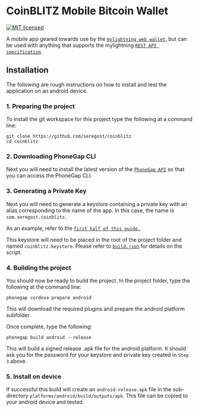 # CoinBLITZ Mobile Bitcoin Wallet

[![MIT licensed](https://img.shields.io/badge/license-MIT-blue.svg)](https://github.com/seregost/coinblitz/blob/master/LICENSE)

A mobile app geared towards use by the [`mylightning web wallet`](https://github.com/seregost/mylightning), but can be used with anything that supports the mylightning [`REST API specification`](https://seregost.github.io/mylightningapi.html).

## Installation

The following are rough instructions on how to install and test the application on an android device.

### 1. Preparing the project

To install the git workspace for this project type the following at a command line:

```
git clone https://github.com/seregost/coinblitz
cd coinblitz
```

### 2. Downloading PhoneGap CLI

Next you will need to install the latest version of the [`PhoneGap API`](https://phonegap.com/getstarted/) so that you can access the PhoneGap CLI.

### 3. Generating a Private Key

Next you will need to generate a keystore containing a private key with an alias corresponding to the name of the app.  In this case, the name is `com.seregost.coinblitz`.

As an example, refer to the [`first half of this guide.`](http://docs.phonegap.com/phonegap-build/signing/android/#generating-a-private-key)

This keystore will need to be placed in the root of the project folder and named `coinblitz.keystore`.  Please refer to [`build.json`](https://github.com/seregost/coinblitz/blob/master/build.json) for details on the script.

### 4. Building the project

You should now be ready to build the project.  In the project folder, type the following at the command line:

```
phonegap cordova prepare android
```

This will download the required plugins and prepare the android platform subfolder.

Once complete, type the following:

```
phonegap build android --release
```

This will build a signed release .apk file for the android platform.  It should ask you for the password for your keystore and private key created in `Step 3` above.

### 5. Install on device

If successful this build will create an `android-release.apk` file in the sub-directory `platforms/android/build/outputs/apk`.  This file can be copied to your android device and tested.
